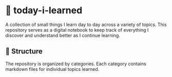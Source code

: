 # 📘 today-i-learned

A collection of small things I learn day to day across a variety of topics. This repository serves as a digital notebook to keep track of everything I discover and understand better as I continue learning.

## 📂 **Structure**
The repository is organized by categories. Each category contains markdown files for individual topics learned.
